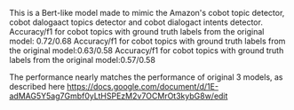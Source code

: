 This is a Bert-like model made to mimic the Amazon's cobot topic detector, cobot dalogaact topics detector and cobot dialogact intents detector.
Accuracy/f1 for cobot topics with ground truth labels from the original model: 0.72/0.68
Accuracy/f1 for cobot topics with ground truth labels from the original model:0.63/0.58
Accuracy/f1 for cobot topics with ground truth labels from the original model:0.57/0.58

The performance nearly matches the performance of original 3 models, as described here https://docs.google.com/document/d/1E-adMAG5Y5ag7Gmbf0yLtHSPEzM2v7OCMrOt3kybG8w/edit 
